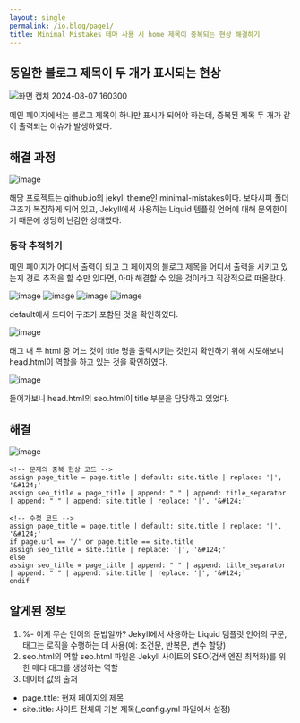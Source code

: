 ```yaml
---
layout: single
permalink: /io.blog/page1/
title: Minimal Mistakes 테마 사용 시 home 제목이 중복되는 현상 해결하기
---
```


## 동일한 블로그 제목이 두 개가 표시되는 현상
![화면 캡처 2024-08-07 160300](https://github.com/user-attachments/assets/ab8422bd-bee0-4635-b4a0-c3e4622dd5c8)

메인 페이지에서는 블로그 제목이 하나만 표시가 되어야 하는데, 중복된 제목 두 개가 같이 출력되는 이슈가 발생하였다.

## 해결 과정
![image](https://github.com/user-attachments/assets/7b352134-1c00-46ad-b09e-81f17bf845f3)

해당 프로젝트는 github.io의 jekyll theme인 minimal-mistakes이다. 보다시피 폴더 구조가 복잡하게 되어 있고, Jekyll에서 사용하는 Liquid 템플릿 언어에 대해 문외한이기 때문에 상당히 난감한 상태였다. 

### 동작 추적하기
메인 페이지가 어디서 출력이 되고 그 페이지의 블로그 제목을 어디서 출력을 시키고 있는지 경로 추적을 할 수만 있다면, 아마 해결할 수 있을 것이라고 직감적으로 떠올랐다.

![image](https://github.com/user-attachments/assets/9eb2611e-0c10-46eb-b5d8-4b66d8627ba5)
![image](https://github.com/user-attachments/assets/7c6c6718-ddd1-49a8-831e-a61e076fc222)
![image](https://github.com/user-attachments/assets/ba1a54a6-fd4c-4b50-be84-b98abe658d07)
![image](https://github.com/user-attachments/assets/ac0a1677-c175-456a-84cd-7622baa08123)

default에서 드디어 <head> 구조가 포함된 것을 확인하였다. 

![image](https://github.com/user-attachments/assets/eab156f3-a481-4218-8f8c-5868ff893eab)

태그 내 두 html 중 어느 것이 title 명을 출력시키는 것인지 확인하기 위해 시도해보니 head.html이 역할을 하고 있는 것을 확인하였다.

![image](https://github.com/user-attachments/assets/5be16155-3b3e-4b1e-ac5d-af2d016a88e6)

들어가보니 head.html의 seo.html이 title 부분을 담당하고 있었다.

## 해결
![image](https://github.com/user-attachments/assets/9dab8865-d663-467e-9d6e-4d9c33c71f3c)

    <!-- 문제의 중복 현상 코드 -->
    assign page_title = page.title | default: site.title | replace: '|', '&#124;'
    assign seo_title = page_title | append: " " | append: title_separator | append: " " | append: site.title | replace: '|', '&#124;'

    <!-- 수정 코드 -->
    assign page_title = page.title | default: site.title | replace: '|', '&#124;'
    if page.url == '/' or page.title == site.title
    assign seo_title = site.title | replace: '|', '&#124;'
    else
    assign seo_title = page_title | append: " " | append: title_separator | append: " " | append: site.title | replace: '|', '&#124;'
    endif

## 알게된 정보
1. %- 이게 무슨 언어의 문법일까?
Jekyll에서 사용하는 Liquid 템플릿 언어의 구문, 태그는 로직을 수행하는 데 사용(예: 조건문, 반복문, 변수 할당)
2. seo.html의 역할
seo.html 파일은 Jekyll 사이트의 SEO(검색 엔진 최적화)를 위한 메타 태그를 생성하는 역할
3. 데이터 값의 출처
* page.title: 현재 페이지의 제목
* site.title: 사이트 전체의 기본 제목(_config.yml 파일에서 설정)